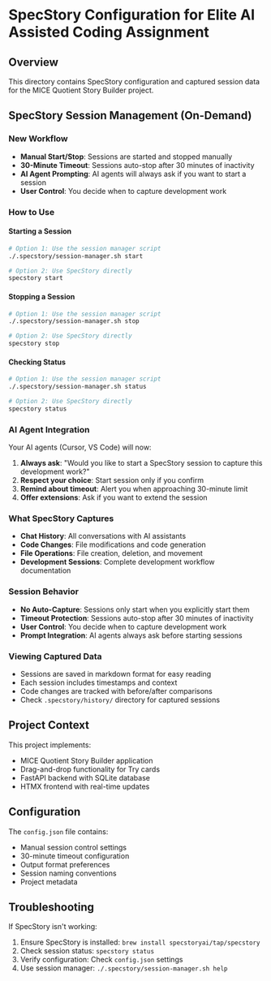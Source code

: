 # SpecStory Configuration for Elite AI Assisted Coding Assignment

## Overview
This directory contains SpecStory configuration and captured session data for the MICE Quotient Story Builder project.

## SpecStory Session Management (On-Demand)

### New Workflow
- **Manual Start/Stop**: Sessions are started and stopped manually
- **30-Minute Timeout**: Sessions auto-stop after 30 minutes of inactivity
- **AI Agent Prompting**: AI agents will always ask if you want to start a session
- **User Control**: You decide when to capture development work

### How to Use

#### Starting a Session
```bash
# Option 1: Use the session manager script
./.specstory/session-manager.sh start

# Option 2: Use SpecStory directly
specstory start
```

#### Stopping a Session
```bash
# Option 1: Use the session manager script
./.specstory/session-manager.sh stop

# Option 2: Use SpecStory directly
specstory stop
```

#### Checking Status
```bash
# Option 1: Use the session manager script
./.specstory/session-manager.sh status

# Option 2: Use SpecStory directly
specstory status
```

### AI Agent Integration
Your AI agents (Cursor, VS Code) will now:
1. **Always ask**: "Would you like to start a SpecStory session to capture this development work?"
2. **Respect your choice**: Start session only if you confirm
3. **Remind about timeout**: Alert you when approaching 30-minute limit
4. **Offer extensions**: Ask if you want to extend the session

### What SpecStory Captures
- **Chat History**: All conversations with AI assistants
- **Code Changes**: File modifications and code generation
- **File Operations**: File creation, deletion, and movement
- **Development Sessions**: Complete development workflow documentation

### Session Behavior
- **No Auto-Capture**: Sessions only start when you explicitly start them
- **Timeout Protection**: Sessions auto-stop after 30 minutes of inactivity
- **User Control**: You decide when to capture development work
- **Prompt Integration**: AI agents always ask before starting sessions

### Viewing Captured Data
- Sessions are saved in markdown format for easy reading
- Each session includes timestamps and context
- Code changes are tracked with before/after comparisons
- Check `.specstory/history/` directory for captured sessions

## Project Context
This project implements:
- MICE Quotient Story Builder application
- Drag-and-drop functionality for Try cards
- FastAPI backend with SQLite database
- HTMX frontend with real-time updates

## Configuration
The `config.json` file contains:
- Manual session control settings
- 30-minute timeout configuration
- Output format preferences
- Session naming conventions
- Project metadata

## Troubleshooting
If SpecStory isn't working:
1. Ensure SpecStory is installed: `brew install specstoryai/tap/specstory`
2. Check session status: `specstory status`
3. Verify configuration: Check `config.json` settings
4. Use session manager: `./.specstory/session-manager.sh help`
